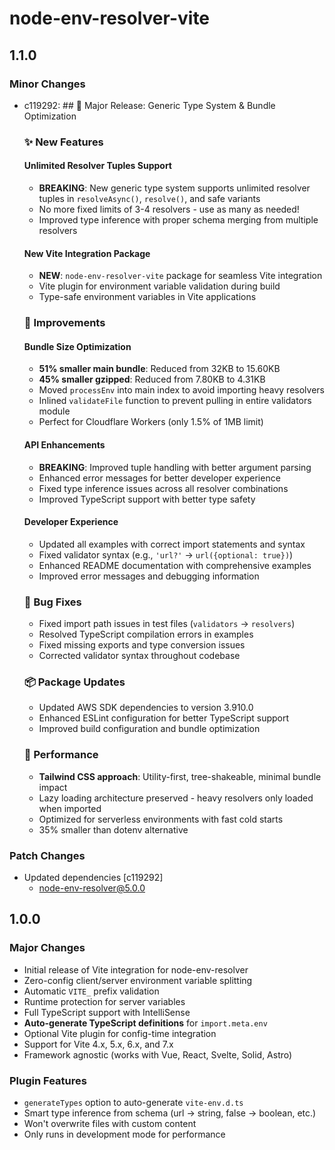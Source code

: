 # node-env-resolver-vite

## 1.1.0

### Minor Changes

- c119292: ## 🚀 Major Release: Generic Type System & Bundle Optimization

  ### ✨ New Features

  #### **Unlimited Resolver Tuples Support**
  - **BREAKING**: New generic type system supports unlimited resolver tuples in `resolveAsync()`, `resolve()`, and safe variants
  - No more fixed limits of 3-4 resolvers - use as many as needed!
  - Improved type inference with proper schema merging from multiple resolvers

  #### **New Vite Integration Package**
  - **NEW**: `node-env-resolver-vite` package for seamless Vite integration
  - Vite plugin for environment variable validation during build
  - Type-safe environment variables in Vite applications

  ### 🔧 Improvements

  #### **Bundle Size Optimization**
  - **51% smaller main bundle**: Reduced from 32KB to 15.60KB
  - **45% smaller gzipped**: Reduced from 7.80KB to 4.31KB
  - Moved `processEnv` into main index to avoid importing heavy resolvers
  - Inlined `validateFile` function to prevent pulling in entire validators module
  - Perfect for Cloudflare Workers (only 1.5% of 1MB limit)

  #### **API Enhancements**
  - **BREAKING**: Improved tuple handling with better argument parsing
  - Enhanced error messages for better developer experience
  - Fixed type inference issues across all resolver combinations
  - Improved TypeScript support with better type safety

  #### **Developer Experience**
  - Updated all examples with correct import statements and syntax
  - Fixed validator syntax (e.g., `'url?'` → `url({optional: true})`)
  - Enhanced README documentation with comprehensive examples
  - Improved error messages and debugging information

  ### 🐛 Bug Fixes
  - Fixed import path issues in test files (`validators` → `resolvers`)
  - Resolved TypeScript compilation errors in examples
  - Fixed missing exports and type conversion issues
  - Corrected validator syntax throughout codebase

  ### 📦 Package Updates
  - Updated AWS SDK dependencies to version 3.910.0
  - Enhanced ESLint configuration for better TypeScript support
  - Improved build configuration and bundle optimization

  ### 🎯 Performance
  - **Tailwind CSS approach**: Utility-first, tree-shakeable, minimal bundle impact
  - Lazy loading architecture preserved - heavy resolvers only loaded when imported
  - Optimized for serverless environments with fast cold starts
  - 35% smaller than dotenv alternative

### Patch Changes

- Updated dependencies [c119292]
  - node-env-resolver@5.0.0

## 1.0.0

### Major Changes

- Initial release of Vite integration for node-env-resolver
- Zero-config client/server environment variable splitting
- Automatic `VITE_` prefix validation
- Runtime protection for server variables
- Full TypeScript support with IntelliSense
- **Auto-generate TypeScript definitions** for `import.meta.env`
- Optional Vite plugin for config-time integration
- Support for Vite 4.x, 5.x, 6.x, and 7.x
- Framework agnostic (works with Vue, React, Svelte, Solid, Astro)

### Plugin Features

- `generateTypes` option to auto-generate `vite-env.d.ts`
- Smart type inference from schema (url → string, false → boolean, etc.)
- Won't overwrite files with custom content
- Only runs in development mode for performance
